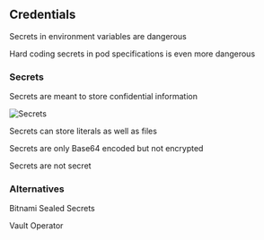 ## Credentials

Secrets in environment variables are dangerous

Hard coding secrets in pod specifications is even more dangerous

### Secrets

Secrets are meant to store confidential information

![Secrets](120_kubernetes/10_secrets/secrets.drawio.svg) <!-- .element: style="width: 8em;" -->

Secrets can store literals as well as files

Secrets are only Base64 encoded but not encrypted

Secrets are not secret

### Alternatives

Bitnami Sealed Secrets

Vault Operator
